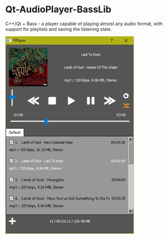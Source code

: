 # Qt-AudioPlayer-BassLib
 
 C++/Qt + Bass - a player capable of playing almost any audio format, with support for playlists and saving the listening state.

![alt text](1.jpg "Player")​
